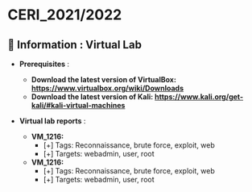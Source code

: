 # CERI_2021/2022

## 📢 Information : Virtual Lab

* **Prerequisites** :
    * **Download the latest version of VirtualBox: https://www.virtualbox.org/wiki/Downloads**
    * **Download the latest version of Kali: https://www.kali.org/get-kali/#kali-virtual-machines**

* **Virtual lab reports** :
    * **VM_1216:**
        - [+] Tags: Reconnaissance, brute force, exploit, web
        - [+] Targets: webadmin, user, root
    * **VM_1216:**
        - [+] Tags: Reconnaissance, brute force, exploit, web
        - [+] Targets: webadmin, user, root
